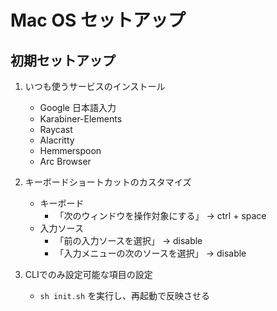 # Mac OS セットアップ

## 初期セットアップ

1. いつも使うサービスのインストール
   - Google 日本語入力
   - Karabiner-Elements
   - Raycast
   - Alacritty
   - Hemmerspoon
   - Arc Browser

2. キーボードショートカットのカスタマイズ
   - キーボード
     - 「次のウィンドウを操作対象にする」 -> ctrl + space
   - 入力ソース
     - 「前の入力ソースを選択」 -> disable
     - 「入力メニューの次のソースを選択」 -> disable

3. CLIでのみ設定可能な項目の設定
   - `sh init.sh` を実行し、再起動で反映させる
